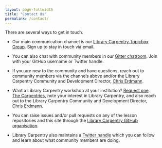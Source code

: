 ```yaml
---
layout: page-fullwidth
title: "Contact Us"
permalink: /contact/
---
```


There are several ways to get in touch. 

* Our main communication channel is our [Library Carpentry Topicbox Group](https://carpentries.topicbox.com/groups/discuss-library-carpentry). Sign up to stay in touch via email.

* You can also chat with community members in our [Gitter chatroom](https://gitter.im/LibraryCarpentry/Lobby). Join with your GitHub username or Twitter handle.

* If you are new to the community and have questions, reach out to community members via the channels above and/or the Library Carpentry Community and Development Director, [Chris Erdmann](mailto:chris@carpentries.org).

* Want a Library Carpentry workshop at your institution? [Request one](https://software-carpentry.org/workshops/request/). [The Carpentries](https://carpentries.org), note your interest in Library Carpentry, and also reach out to the Library Carpentry Community and Development Director, [Chris Erdmann](mailto:chris@carpentries.org).

* You can raise issues and/or pull requests on any of the lesson repositories and this site through the [Library Carpentry GitHub organisation](https://github.com/LibraryCarpentry).

* Library Carpentry also maintains a [Twitter handle](https://twitter.com/LibCarpentry) which you can follow and learn about what community members are doing.
